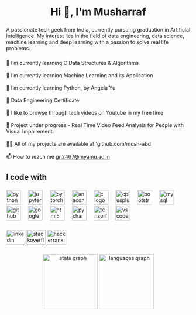 <h1 align="center">Hi 👋, I'm Musharraf</h1>

###

<p align="left">A passionate tech geek from India, currently pursuing graduation in Artificial Intelligence. My interest lies in the field of data engineering, data science, machine learning and deep learning with a passion to solve real life problems.</p>

###

<p align="left">🌱 I’m currently learning C Data Structures & Algorithms<br><br>🌱 I’m currently learning Machine Learning and its Application<br><br>🌱 I’m currently learning Python, by Angela Yu<br><br>🌱 Data Engineering Certificate<br><br>🌱 I like to browse through tech videos on Youtube in my free time<br><br>🌱 Project under progress - Real Time Video Feed Analysis for People with Visual Impairement.<br><br>👨‍💻 All of my projects are available at 'github.com/mush-abd<br><br>📫 How to reach me <a href="mailto:gn2467@myamu.ac.in">gn2467@myamu.ac.in</a></p>

###

<h2 align="left">I code with</h2>

###

<div align="left">
  <img src="https://cdn.jsdelivr.net/gh/devicons/devicon/icons/python/python-original.svg" height="40" alt="python logo"  />
  <img width="12" />
  <img src="https://cdn.jsdelivr.net/gh/devicons/devicon/icons/jupyter/jupyter-original.svg" height="40" alt="jupyter logo"  />
  <img width="12" />
  <img src="https://cdn.jsdelivr.net/gh/devicons/devicon/icons/pytorch/pytorch-original.svg" height="40" alt="pytorch logo"  />
  <img width="12" />
  <img src="https://cdn.jsdelivr.net/gh/devicons/devicon/icons/anaconda/anaconda-original.svg" height="40" alt="anaconda logo"  />
  <img width="12" />
  <img src="https://cdn.jsdelivr.net/gh/devicons/devicon/icons/c/c-original.svg" height="40" alt="c logo"  />
  <img width="12" />
  <img src="https://cdn.jsdelivr.net/gh/devicons/devicon/icons/cplusplus/cplusplus-original.svg" height="40" alt="cplusplus logo"  />
  <img width="12" />
  <img src="https://cdn.jsdelivr.net/gh/devicons/devicon/icons/bootstrap/bootstrap-original.svg" height="40" alt="bootstrap logo"  />
  <img width="12" />
  <img src="https://img.icons8.com/color/48/mysql-logo.png" height="40" alt="mysql logo"  />
  <img width="12" />
  <img src="https://cdn.jsdelivr.net/gh/devicons/devicon/icons/github/github-original.svg" height="40" alt="github logo"  />
  <img width="12" />
  <img src="https://cdn.jsdelivr.net/gh/devicons/devicon/icons/googlecloud/googlecloud-original.svg" height="40" alt="googlecloud logo"  />
  <img width="12" />
  <img src="https://cdn.jsdelivr.net/gh/devicons/devicon/icons/html5/html5-original.svg" height="40" alt="html5 logo"  />
  <img width="12" />
  <img src="https://cdn.jsdelivr.net/gh/devicons/devicon/icons/pycharm/pycharm-original.svg" height="40" alt="pycharm logo"  />
  <img width="12" />
  <img src="https://cdn.jsdelivr.net/gh/devicons/devicon/icons/tensorflow/tensorflow-original.svg" height="40" alt="tensorflow logo"  />
  <img width="12" />
  <img src="https://cdn.jsdelivr.net/gh/devicons/devicon/icons/vscode/vscode-original.svg" height="40" alt="vscode logo"  />
</div>

###

<div align="left">
  <a href="linkedin.com/in/mush-abd" target="_blank">
    <img src="https://raw.githubusercontent.com/maurodesouza/profile-readme-generator/master/src/assets/icons/social/linkedin/default.svg" width="52" height="40" alt="linkedin logo"  />
  </a>
  <a href="https://stackoverflow.com/users/23338377/musharraf-abdullah" target="_blank">
    <img src="https://raw.githubusercontent.com/maurodesouza/profile-readme-generator/master/src/assets/icons/social/stackoverflow/default.svg" width="52" height="40" alt="stackoverflow logo"  />
  </a>
  <a href="https://www.hackerrank.com/profile/mush_abd" target="_blank">
    <img src="https://raw.githubusercontent.com/maurodesouza/profile-readme-generator/master/src/assets/icons/social/hackerrank/default.svg" width="52" height="40" alt="hackerrank logo"  />
  </a>
</div>

###


<div align="center">
  <img src="https://github-readme-stats-henna-tau-40.vercel.app/api?username=mush-abd&show_icons=true&count_private=true&include_all_commits=true&theme=dracula&cache_seconds=1800" height="150" alt="stats graph" />
  <img src="https://github-readme-stats-henna-tau-40.vercel.app/api/top-langs?username=mush-abd&layout=compact&langs_count=5&theme=dracula&cache_seconds=1800" height="150" alt="languages graph" />
</div>



###
